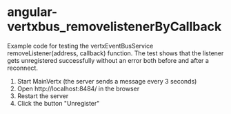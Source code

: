 # angular-vertxbus_removelistenerByCallback
Example code for testing the vertxEventBusService removeListener(address, callback) function. The test shows that the listener gets unregistered successfully without an error both before and after a reconnect.

1. Start MainVertx (the server sends a message every 3 seconds)
2. Open http://localhost:8484/ in the browser
3. Restart the server
4. Click the button "Unregister"